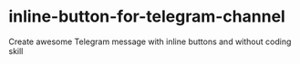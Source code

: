 # inline-button-for-telegram-channel
Create awesome Telegram message with inline buttons and without coding skill 
